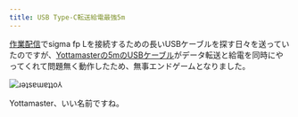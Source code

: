 ```yaml
---
title: USB Type-C転送給電最強5m
---
```

[作業配信](https://www.youtube.com/c/r7kamura)でsigma fp Lを接続するための長いUSBケーブルを探す日々を送っていたのですが、[Yottamasterの5mのUSBケーブル](https://www.amazon.co.jp/dp/B09Y1BY75P)がデータ転送と給電を同時にやってくれて問題無く動作したため、無事エンドゲームとなりました。

![](https://lh6.googleusercontent.com/YBGn91KWjYRNfMTp9VSCrEZO-R1ooaaGE82rrNCgk_DmOEW2DtQoO99SYT_ym3nzGgVvkrMpQ8izVjmYFUuzzspcDFaQB7O4n0VwYBor-x3F61KEOez_0tJ0awLw3Xthp-bZRtFQPN09l_57c39RlamMwkalcd_JQOv-_p16aLNxOSZsyIuFC_y36w "ɹǝʇsɐɯɐʇʇo⅄")

Yottamaster、いい名前ですね。
